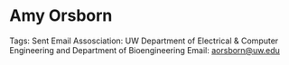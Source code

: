 # Amy Orsborn

Tags: Sent Email
Assosciation: UW
Department of Electrical & Computer Engineering and Department of Bioengineering
Email: aorsborn@uw.edu